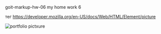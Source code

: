 goit-markup-hw-06
my home work 6

тег <picture>
https://developer.mozilla.org/en-US/docs/Web/HTML/Element/picture

<picture>
<source
  srcset="
    ./images/portfolio-img-desk.jpg    1x,
    ./images/portfolio-img-desk@2x.jpg 2x
  "
  media="(min-width: 1158px)"
/>
<source
  srcset="
    ./images/portfolio-img-tab.jpg    1x,
    ./images/portfolio-img-tab-@2x.jpg 2x
  "
  media="(min-width: 768px)"
/>
<source
  srcset="
    ./images/portfolio-img-mob.jpg    1x,
    ./images/portfolio-img-mob-@2x.jpg 2x
  "
  media="(max-width: 767px)"
/>
<img
  src="./images/portfolio-img-mob.jpg"
  alt="portfolio pictxure"
/>
<picture>
